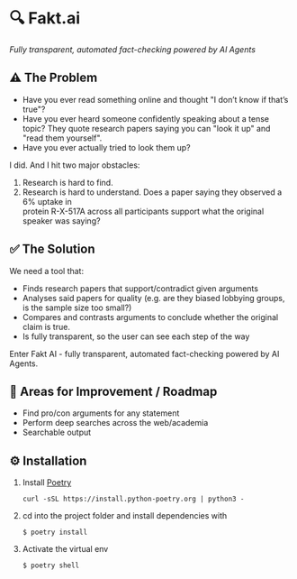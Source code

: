 # 🔍 Fakt.ai

*Fully transparent, automated fact-checking powered by AI Agents*

## ⚠️ The Problem

* Have you ever read something online and thought "I don’t know if that’s true"?
* Have you ever heard someone confidently speaking about a tense topic? They quote research 
  papers saying you can "look it up" and "read them yourself".
* Have you ever actually tried to look them up?

I did. And I hit two major obstacles:

1. Research is hard to find.
2. Research is hard to understand. Does a paper saying they observed a 6% uptake in  
   protein R-X-517A across all participants support what the original speaker was saying?

## ✅ The Solution

We need a tool that:

* Finds research papers that support/contradict given arguments
* Analyses said papers for quality (e.g. are they biased lobbying groups, is the sample size too 
  small?)
* Compares and contrasts arguments to conclude whether the original claim is true.
* Is fully transparent, so the user can see each step of the way

Enter Fakt AI - fully transparent, automated fact-checking powered by AI Agents. 

## 💪 Areas for Improvement / Roadmap

* Find pro/con arguments for any statement
* Perform deep searches across the web/academia
* Searchable output

## ⚙️ Installation

1. Install [Poetry](https://python-poetry.org/)
    ```
    curl -sSL https://install.python-poetry.org | python3 -
    ```

2. cd into the project folder and install dependencies with
    ```
    $ poetry install
    ```

3. Activate the virtual env
    ```
    $ poetry shell
    ```
